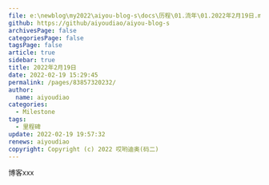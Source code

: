 ```yaml
---
file: e:\newblog\my2022\aiyou-blog-s\docs\历程\01.流年\01.2022年2月19日.md
github: https://github/aiyoudiao/aiyou-blog-s
archivesPage: false
categoriesPage: false
tagsPage: false
article: true
sidebar: true
title: 2022年2月19日
date: 2022-02-19 15:29:45
permalink: /pages/83857320232/
author: 
  name: aiyoudiao
categories: 
  - Milestone
tags: 
  - 里程碑
update: 2022-02-19 19:57:32
renews: aiyoudiao
copyright: Copyright (c) 2022 哎哟迪奥(码二)
---
```


博客xxx
